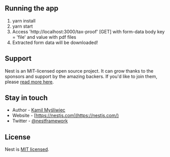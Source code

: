 ## Running the app

1. yarn install
2. yarn start
3. Access 'http://localhost:3000/tax-proof' [GET] with form-data body key = 'file' and value with pdf files
4. Extracted form data will be downloaded!

## Support

Nest is an MIT-licensed open source project. It can grow thanks to the sponsors and support by the amazing backers. If you'd like to join them, please [read more here](https://docs.nestjs.com/support).

## Stay in touch

- Author - [Kamil Myśliwiec](https://kamilmysliwiec.com)
- Website - [https://nestjs.com](https://nestjs.com/)
- Twitter - [@nestframework](https://twitter.com/nestframework)

## License

Nest is [MIT licensed](LICENSE).
